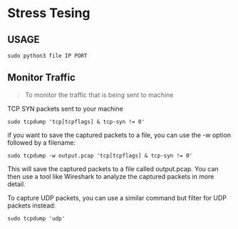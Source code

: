 # Stress Tesing 

## USAGE

```
sudo python3 file IP PORT
```

## Monitor Traffic 
> To monitor the traffic that is being sent to machine

TCP SYN packets sent to your machine
```
sudo tcpdump 'tcp[tcpflags] & tcp-syn != 0'
```

if you want to save the captured packets to a file, you can use the -w option followed by a filename:
```
sudo tcpdump -w output.pcap 'tcp[tcpflags] & tcp-syn != 0'
```

This will save the captured packets to a file called output.pcap. You can then use a tool like Wireshark to analyze the captured packets in more detail.



To capture UDP packets, you can use a similar command but filter for UDP packets instead:
```
sudo tcpdump 'udp'
```